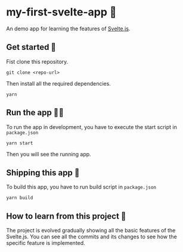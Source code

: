 # my-first-svelte-app 💯
An demo app for learning the features of [Svelte.js](https://svelte.dev/).

## Get started 🤞
Fist clone this repository.
```
git clone <repo-url>
```
Then install all the required dependencies.
```
yarn
```

## Run the app 🏃‍♂️
To run the app in development, you have to execute the start script in ``package.json``

```
yarn start
```

Then you will see the running app.

## Shipping this app 🚢
To build this app, you have to run build script in ``package.json``

```
yarn build
```

## How to learn from this project 📖
The project is evolved gradually showing all the basic features of the Svelte.js. You can see all the commits and its changes to see how the specific feature is implemented.